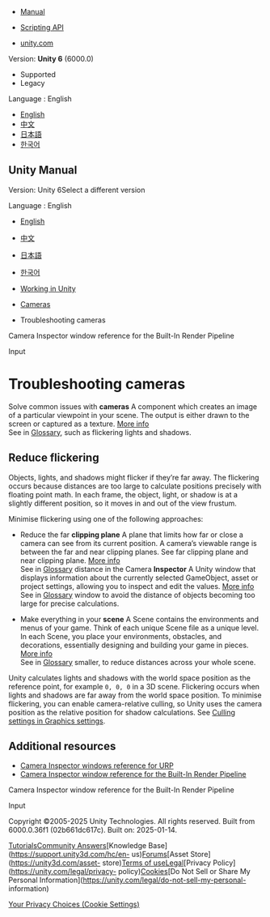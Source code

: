 [](https://docs.unity3d.com)

  * [Manual](../Manual/index.html)
  * [Scripting API](../ScriptReference/index.html)

  * [unity.com](https://unity.com/)

Version: **Unity 6** (6000.0)

  * Supported
  * Legacy

Language : English

  * [English](/Manual/CameraTroubleshooting.html)
  * [中文](/cn/current/Manual/CameraTroubleshooting.html)
  * [日本語](/ja/current/Manual/CameraTroubleshooting.html)
  * [한국어](/kr/current/Manual/CameraTroubleshooting.html)

[](https://docs.unity3d.com)

## Unity Manual

Version: Unity 6Select a different version

Language : English

  * [English](/Manual/CameraTroubleshooting.html)
  * [中文](/cn/current/Manual/CameraTroubleshooting.html)
  * [日本語](/ja/current/Manual/CameraTroubleshooting.html)
  * [한국어](/kr/current/Manual/CameraTroubleshooting.html)

  * [Working in Unity](working-in-unity.html)
  * [Cameras](Cameras.html)
  * Troubleshooting cameras

[](class-Camera.html)

Camera Inspector window reference for the Built-In Render Pipeline

[](Input.html)

Input

# Troubleshooting cameras

Solve common issues with **cameras** A component which creates an image of a
particular viewpoint in your scene. The output is either drawn to the screen
or captured as a texture. [More info](CamerasOverview.html)  
See in [Glossary](Glossary.html#Camera), such as flickering lights and
shadows.

## Reduce flickering

Objects, lights, and shadows might flicker if they’re far away. The flickering
occurs because distances are too large to calculate positions precisely with
floating point math. In each frame, the object, light, or shadow is at a
slightly different position, so it moves in and out of the view frustum.

Minimise flickering using one of the following approaches:

  * Reduce the far **clipping plane** A plane that limits how far or close a camera can see from its current position. A camera’s viewable range is between the far and near clipping planes. See far clipping plane and near clipping plane. [More info](class-Camera.html)  
See in [Glossary](Glossary.html#clippingplane) distance in the Camera
**Inspector** A Unity window that displays information about the currently
selected GameObject, asset or project settings, allowing you to inspect and
edit the values. [More info](UsingTheInspector.html)  
See in [Glossary](Glossary.html#Inspector) window to avoid the distance of
objects becoming too large for precise calculations.

  * Make everything in your **scene** A Scene contains the environments and menus of your game. Think of each unique Scene file as a unique level. In each Scene, you place your environments, obstacles, and decorations, essentially designing and building your game in pieces. [More info](CreatingScenes.html)  
See in [Glossary](Glossary.html#Scene) smaller, to reduce distances across
your whole scene.

Unity calculates lights and shadows with the world space position as the
reference point, for example `0, 0, 0` in a 3D scene. Flickering occurs when
lights and shadows are far away from the world space position. To minimise
flickering, you can enable camera-relative culling, so Unity uses the camera
position as the relative position for shadow calculations. See [Culling
settings in Graphics settings](class-GraphicsSettings.html#culling-settings).

## Additional resources

  * [Camera Inspector windows reference for URP](urp/camera-components-reference-landing.html)
  * [Camera Inspector window reference for the Built-In Render Pipeline](class-Camera.html)

[](class-Camera.html)

Camera Inspector window reference for the Built-In Render Pipeline

[](Input.html)

Input

Copyright ©2005-2025 Unity Technologies. All rights reserved. Built from
6000.0.36f1 (02b661dc617c). Built on: 2025-01-14.

[Tutorials](https://learn.unity.com/)[Community
Answers](https://answers.unity3d.com)[Knowledge
Base](https://support.unity3d.com/hc/en-
us)[Forums](https://forum.unity3d.com)[Asset Store](https://unity3d.com/asset-
store)[Terms of
use](https://docs.unity3d.com/Manual/TermsOfUse.html)[Legal](https://unity.com/legal)[Privacy
Policy](https://unity.com/legal/privacy-
policy)[Cookies](https://unity.com/legal/cookie-policy)[Do Not Sell or Share
My Personal Information](https://unity.com/legal/do-not-sell-my-personal-
information)

[Your Privacy Choices (Cookie Settings)](javascript:void\(0\);)

